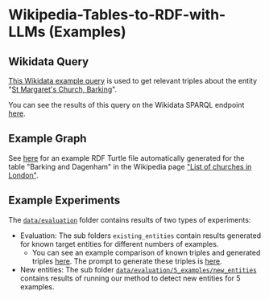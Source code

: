 # Wikipedia-Tables-to-RDF-with-LLMs (Examples)

## Wikidata Query

[This Wikidata example query](example_wikidata_sparql_query.txt) is used to get relevant triples about the entity "[St Margaret's Church, Barking](https://www.wikidata.org/wiki/Q17526496)".

You can see the results of this query on the Wikidata SPARQL endpoint [here](https://w.wiki/9Kfp).

## Example Graph

See [here](example_churches_in_london.ttl) for an example RDF Turtle file automatically generated for the table "Barking and Dagenham" in the Wikipedia page ["List of churches in London"](https://en.wikipedia.org/w/index.php?title=List_of_churches_in_London&oldid=1203013560).

## Example Experiments

The [`data/evaluation`](../data/evaluation) folder contains results of two types of experiments:
- Evaluation: The sub folders `existing_entities` contain results generated for known target entities for different numbers of examples.
   - You can see an example comparison of known triples and generated triples [here](../data/evaluation/5_examples/existing_entities/evaluation/List_of_Ganesha_temples_1.txt). The prompt to generate these triples is [here](/data/evaluation/5_examples/existing_entities/prompts/List_of_Ganesha_temples_1.txt).
- New entities: The sub folder [`data/evaluation/5_examples/new_entities`](../data/evaluation/5_examples/new_entities) contains results of running our method to detect new entities for 5 examples.


